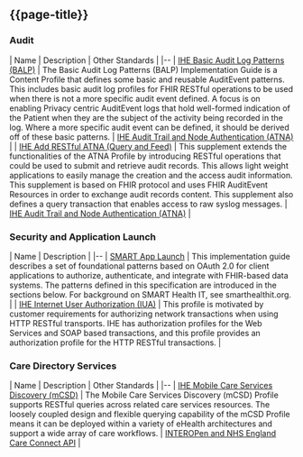 ## {{page-title}}

### Audit

| Name | Description | Other Standards |
|--
| [IHE Basic Audit Log Patterns (BALP)](https://profiles.ihe.net/ITI/BALP/) | The Basic Audit Log Patterns (BALP) Implementation Guide is a Content Profile that defines some basic and reusable AuditEvent patterns. This includes basic audit log profiles for FHIR RESTful operations to be used when there is not a more specific audit event defined. A focus is on enabling Privacy centric AuditEvent logs that hold well-formed indication of the Patient when they are the subject of the activity being recorded in the log. Where a more specific audit event can be defined, it should be derived off of these basic patterns. | [IHE Audit Trail and Node Authentication (ATNA)](https://profiles.ihe.net/ITI/TF/Volume1/ch-9.html) |
| [IHE Add RESTful ATNA (Query and Feed)](https://www.ihe.net/uploadedFiles/Documents/ITI/IHE_ITI_Suppl_RESTful-ATNA.pdf) | This supplement extends the functionalities of the ATNA Profile by introducing RESTful operations that could be used to submit and retrieve audit records. This allows light weight applications to easily manage the creation and the access audit information. This supplement is based on FHIR protocol and uses FHIR AuditEvent Resources in order to exchange audit records content. This supplement also defines a query transaction that enables access to raw syslog messages. | [IHE Audit Trail and Node Authentication (ATNA)](https://profiles.ihe.net/ITI/TF/Volume1/ch-9.html) |

### Security and Application Launch

| Name | Description |
|--
| [SMART App Launch](https://www.hl7.org/fhir/smart-app-launch/) | This implementation guide describes a set of foundational patterns based on OAuth 2.0 for client applications to authorize, authenticate, and integrate with FHIR-based data systems. The patterns defined in this specification are introduced in the sections below. For background on SMART Health IT, see smarthealthit.org. |
| [IHE Internet User Authorization (IUA)](https://profiles.ihe.net/ITI/IUA/index.html) | This profile is motivated by customer requirements for authorizing network transactions when using HTTP RESTful transports. IHE has authorization profiles for the Web Services and SOAP based transactions, and this profile provides an authorization profile for the HTTP RESTful transactions. |

### Care Directory Services

| Name | Description | Other Standards |
|--
| [IHE Mobile Care Services Discovery (mCSD)](https://profiles.ihe.net/ITI/mCSD/index.html) | The Mobile Care Services Discovery (mCSD) Profile supports RESTful queries across related care services resources. The loosely coupled design and flexible querying capability of the mCSD Profile means it can be deployed within a variety of eHealth architectures and support a wide array of care workflows. | [INTEROPen and NHS England Care Connect API](https://nhsconnect.github.io/CareConnectAPI/) |